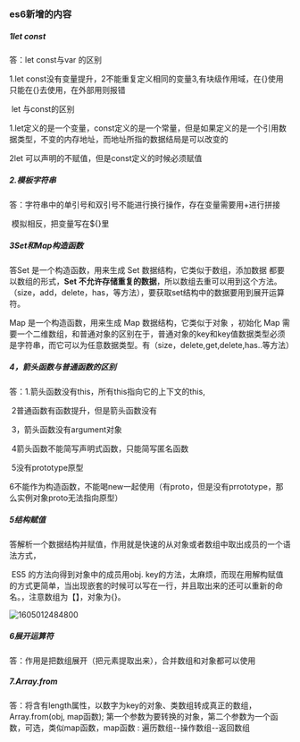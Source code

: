 ### es6新增的内容

##### 1let const 

答：let const与var 的区别

1.let const没有变量提升，2不能重复定义相同的变量3,有块级作用域，在{}使用只能在{}去使用，在外部用则报错

​     let 与const的区别

1.let定义的是一个变量，const定义的是一个常量，但是如果定义的是一个引用数据类型，不变的内存地址，而地址所指的数据结局是可以改变的

2let 可以声明的不赋值，但是const定义的时候必须赋值

##### 2.模板字符串

答：字符串中的单引号和双引号不能进行换行操作，存在变量需要用+进行拼接

​	模拟相反，把变量写在${}里

##### 3Set和Map构造函数

答Set 是一个构造函数，用来生成 Set 数据结构，它类似于数组，添加数据 都要以数组的形式，**Set 不允许存储重复的数据**，所以数组去重可以用到这个方法。（size，add，delete，has，等方法），要获取set结构中的数据要用到展开运算符。

Map 是一个构造函数，用来生成 Map 数据结构，它类似于对象 ，初始化 Map 需要一个二维数组，和普通对象的区别在于，普通对象的key和key值数据类型必须是字符串，而它可以为任意数据类型。有（size，delete,get,delete,has..等方法）

##### 4，箭头函数与普通函数的区别

答：1.箭头函数没有this，所有this指向它的上下文的this,

​        2普通函数有函数提升，但是箭头函数没有

​	3，箭头函数没有argument对象

​	4箭头函数不能简写声明式函数，只能简写匿名函数

​	5没有prototype原型

​	6不能作为构造函数，不能喝new一起使用（有proto，但是没有prrototype，那么实例对象proto无法指向原型）

##### 5结构赋值

答解析一个数据结构并赋值，作用就是快速的从对象或者数组中取出成员的一个语法方式，

​	ES5 的方法向得到对象中的成员用obj. key的方法，太麻烦，而现在用解构赋值的方式更简单，当出现嵌套的时候可以写在一行，并且取出来的还可以重新的命名。，注意数组为【】，对象为{}。

![1605012484800](C:\Users\张伟\AppData\Local\Temp\1605012484800.png)

##### 6展开运算符

答：作用是把数组展开（把元素提取出来），合并数组和对象都可以使用

##### 7.Array.from

答：将含有length属性，以数字为key的对象、类数组转成真正的数组，Array.from(obj, map函数); 第一个参数为要转换的对象，第二个参数为一个函数，可选，类似map函数，map函数 : 遍历数组--操作数组--返回数组 